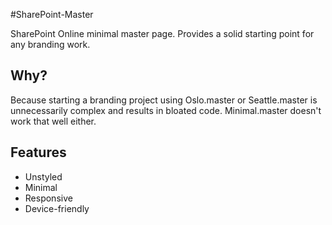 #SharePoint-Master

SharePoint Online minimal master page. Provides a solid starting point for any branding work.

## Why?

Because starting a branding project using Oslo.master or Seattle.master is unnecessarily complex and results in bloated code. Minimal.master doesn't work that well either.

## Features

* Unstyled
* Minimal
* Responsive
* Device-friendly
